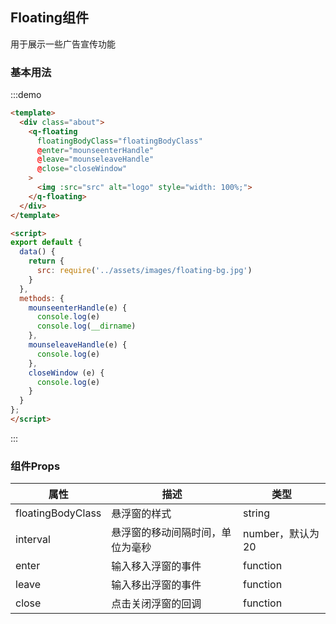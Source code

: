 ## Floating组件
用于展示一些广告宣传功能

### 基本用法

:::demo
```html
<template>
  <div class="about"> 
    <q-floating
      floatingBodyClass="floatingBodyClass"
      @enter="mounseenterHandle"
      @leave="mounseleaveHandle"
      @close="closeWindow"
    >
      <img :src="src" alt="logo" style="width: 100%;">
    </q-floating>
  </div>
</template>

<script>
export default {
  data() {
    return {
      src: require('../assets/images/floating-bg.jpg')
    }
  },
  methods: {
    mounseenterHandle(e) {
      console.log(e)
      console.log(__dirname)
    },
    mounseleaveHandle(e) {
      console.log(e)
    },
    closeWindow (e) {
      console.log(e)
    }
  }
};
</script>
```
:::

### 组件Props
属性|描述|类型
-|-|-
floatingBodyClass|悬浮窗的样式|string
interval|悬浮窗的移动间隔时间，单位为毫秒|number，默认为20
enter|输入移入浮窗的事件|function
leave|输入移出浮窗的事件|function
close|点击关闭浮窗的回调|function